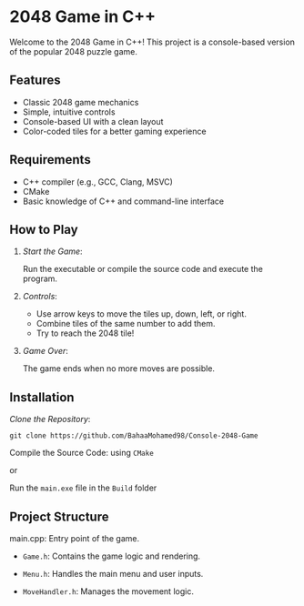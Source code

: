 # 2048 Game in C++

Welcome to the 2048 Game in C++! This project is a console-based version of the popular 2048 puzzle game.

## Features

- Classic 2048 game mechanics
- Simple, intuitive controls
- Console-based UI with a clean layout
- Color-coded tiles for a better gaming experience

## Requirements

- C++ compiler (e.g., GCC, Clang, MSVC)
- CMake
- Basic knowledge of C++ and command-line interface

## How to Play

1. *Start the Game*:
   
   Run the executable or compile the source code and execute the program.
2. *Controls*:
   - Use arrow keys to move the tiles up, down, left, or right.
   - Combine tiles of the same number to add them.
   - Try to reach the 2048 tile!

3. *Game Over*:
   
   The game ends when no more moves are possible.

## Installation

*Clone the Repository*:
   
   `git clone https://github.com/BahaaMohamed98/Console-2048-Game`
   
Compile the Source Code: using `CMake`

or

Run the `main.exe` file in the `Build` folder

## Project Structure

main.cpp: Entry point of the game.

- `Game.h`: Contains the game logic and rendering.

- `Menu.h`: Handles the main menu and user inputs.

- `MoveHandler.h`: Manages the movement logic.